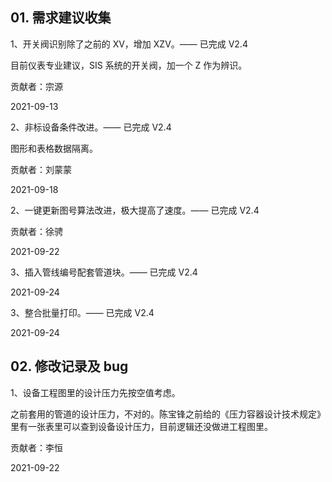 ## 01. 需求建议收集

1、开关阀识别除了之前的 XV，增加 XZV。—— 已完成 V2.4

目前仪表专业建议，SIS 系统的开关阀，加一个 Z 作为辨识。

贡献者：宗源

2021-09-13

2、非标设备条件改进。—— 已完成 V2.4

图形和表格数据隔离。

贡献者：刘蒙蒙

2021-09-18

2、一键更新图号算法改进，极大提高了速度。—— 已完成 V2.4

贡献者：徐骋

2021-09-22

3、插入管线编号配套管道块。—— 已完成 V2.4

2021-09-24

3、整合批量打印。—— 已完成 V2.4

2021-09-24

## 02. 修改记录及 bug

1、设备工程图里的设计压力先按空值考虑。

之前套用的管道的设计压力，不对的。陈宝锋之前给的《压力容器设计技术规定》里有一张表里可以查到设备设计压力，目前逻辑还没做进工程图里。

贡献者：李恒

2021-09-22
